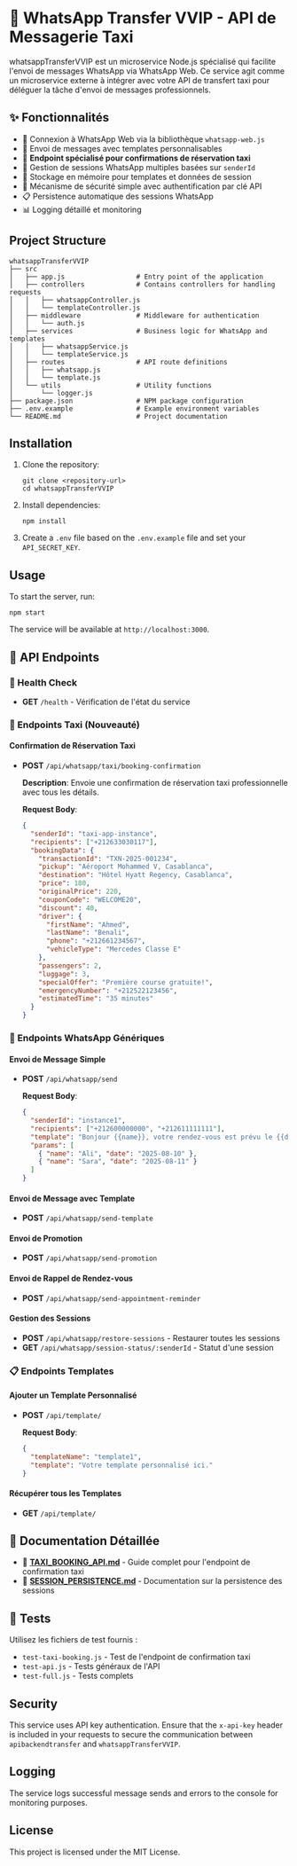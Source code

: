# 🚖 WhatsApp Transfer VVIP - API de Messagerie Taxi

whatsappTransferVVIP est un microservice Node.js spécialisé qui facilite l'envoi de messages WhatsApp via WhatsApp Web. Ce service agit comme un microservice externe à intégrer avec votre API de transfert taxi pour déléguer la tâche d'envoi de messages professionnels.

## ✨ Fonctionnalités

- 🔗 Connexion à WhatsApp Web via la bibliothèque `whatsapp-web.js`
- 📱 Envoi de messages avec templates personnalisables
- 🚖 **Endpoint spécialisé pour confirmations de réservation taxi**
- 👥 Gestion de sessions WhatsApp multiples basées sur `senderId`
- 💾 Stockage en mémoire pour templates et données de session
- 🔐 Mécanisme de sécurité simple avec authentification par clé API
- 📋 Persistence automatique des sessions WhatsApp
- 📊 Logging détaillé et monitoring

## Project Structure

```
whatsappTransferVVIP
├── src
│   ├── app.js                  # Entry point of the application
│   ├── controllers             # Contains controllers for handling requests
│   │   ├── whatsappController.js
│   │   └── templateController.js
│   ├── middleware              # Middleware for authentication
│   │   └── auth.js
│   ├── services                # Business logic for WhatsApp and templates
│   │   ├── whatsappService.js
│   │   └── templateService.js
│   ├── routes                  # API route definitions
│   │   ├── whatsapp.js
│   │   └── template.js
│   └── utils                   # Utility functions
│       └── logger.js
├── package.json                # NPM package configuration
├── .env.example                # Example environment variables
└── README.md                   # Project documentation
```

## Installation

1. Clone the repository:
   ```
   git clone <repository-url>
   cd whatsappTransferVVIP
   ```

2. Install dependencies:
   ```
   npm install
   ```

3. Create a `.env` file based on the `.env.example` file and set your `API_SECRET_KEY`.

## Usage

To start the server, run:
```
npm start
```

The service will be available at `http://localhost:3000`.

## 📡 API Endpoints

### 🏥 Health Check
- **GET** `/health` - Vérification de l'état du service

### 🚖 Endpoints Taxi (Nouveauté)

#### Confirmation de Réservation Taxi
- **POST** `/api/whatsapp/taxi/booking-confirmation`
  
  **Description**: Envoie une confirmation de réservation taxi professionnelle avec tous les détails.
  
  **Request Body**:
  ```json
  {
    "senderId": "taxi-app-instance",
    "recipients": ["+212633030117"],
    "bookingData": {
      "transactionId": "TXN-2025-001234",
      "pickup": "Aéroport Mohammed V, Casablanca",
      "destination": "Hôtel Hyatt Regency, Casablanca",
      "price": 180,
      "originalPrice": 220,
      "couponCode": "WELCOME20",
      "discount": 40,
      "driver": {
        "firstName": "Ahmed",
        "lastName": "Benali",
        "phone": "+212661234567",
        "vehicleType": "Mercedes Classe E"
      },
      "passengers": 2,
      "luggage": 3,
      "specialOffer": "Première course gratuite!",
      "emergencyNumber": "+212522123456",
      "estimatedTime": "35 minutes"
    }
  }
  ```

### 📱 Endpoints WhatsApp Génériques

#### Envoi de Message Simple
- **POST** `/api/whatsapp/send`
  
  **Request Body**:
  ```json
  {
    "senderId": "instance1",
    "recipients": ["+212600000000", "+212611111111"],
    "template": "Bonjour {{name}}, votre rendez-vous est prévu le {{date}}.",
    "params": [
      { "name": "Ali", "date": "2025-08-10" },
      { "name": "Sara", "date": "2025-08-11" }
    ]
  }
  ```

#### Envoi de Message avec Template
- **POST** `/api/whatsapp/send-template`

#### Envoi de Promotion
- **POST** `/api/whatsapp/send-promotion`

#### Envoi de Rappel de Rendez-vous
- **POST** `/api/whatsapp/send-appointment-reminder`

#### Gestion des Sessions
- **POST** `/api/whatsapp/restore-sessions` - Restaurer toutes les sessions
- **GET** `/api/whatsapp/session-status/:senderId` - Statut d'une session

### 📋 Endpoints Templates

#### Ajouter un Template Personnalisé
- **POST** `/api/template/`
  
  **Request Body**:
  ```json
  {
    "templateName": "template1",
    "template": "Votre template personnalisé ici."
  }
  ```

#### Récupérer tous les Templates
- **GET** `/api/template/`

## 📖 Documentation Détaillée

- 📄 **[TAXI_BOOKING_API.md](./TAXI_BOOKING_API.md)** - Guide complet pour l'endpoint de confirmation taxi
- 📄 **[SESSION_PERSISTENCE.md](./SESSION_PERSISTENCE.md)** - Documentation sur la persistence des sessions

## 🧪 Tests

Utilisez les fichiers de test fournis :
- `test-taxi-booking.js` - Test de l'endpoint de confirmation taxi
- `test-api.js` - Tests généraux de l'API
- `test-full.js` - Tests complets

## Security

This service uses API key authentication. Ensure that the `x-api-key` header is included in your requests to secure the communication between `apibackendtransfer` and `whatsappTransferVVIP`.

## Logging

The service logs successful message sends and errors to the console for monitoring purposes.

## License

This project is licensed under the MIT License.